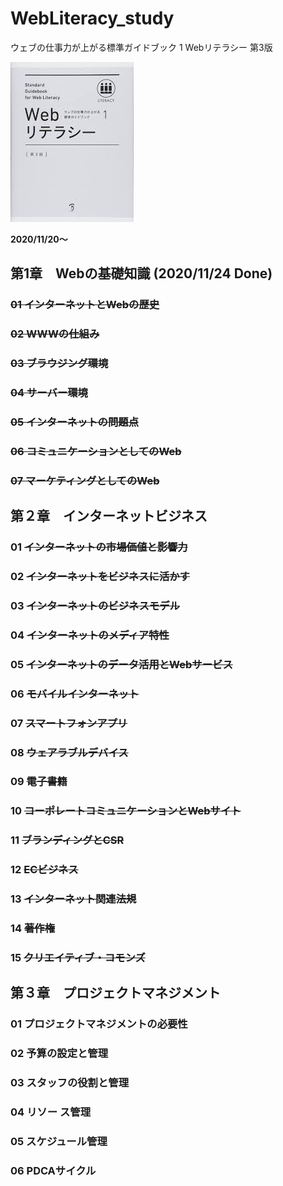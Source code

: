 # WebLiteracy_study

ウェブの仕事力が上がる標準ガイドブック 1 Webリテラシー 第3版

![books](./docs/books.jpg)

**2020/11/20〜**

## 第1章　Webの基礎知識 (2020/11/24 Done)

### ~~01 インターネットとWebの歴史~~

### ~~02 WWWの仕組み~~

### ~~03 ブラウジング環境~~

### ~~04 サーバー環境~~

### ~~05 インターネットの問題点~~

### ~~06 コミュニケーションとしてのWeb~~

### ~~07 マーケティングとしてのWeb~~



## 第２章　インターネットビジネス

### 01 ~~インターネットの市場価値と影響力~~

### 02 ~~インターネットをビジネスに活かす~~

### 03 ~~インターネットのビジネスモデル~~

### 04 ~~インターネットのメディア特性~~

### 05 ~~インターネットのデータ活用とWebサービス~~

### 06 ~~モバイルインターネット~~

### 07 ~~スマートフォンアプリ~~

### 08 ~~ウェアラブルデバイス~~

### 09 ~~電子書籍~~

### 10 ~~コーポレートコミュニケーションとWebサイト~~

### 11 ~~ブランディングとCSR~~

### 12 ~~ECビジネス~~

### 13 ~~インターネット関連法規~~

### 14 ~~著作権~~

### 15 ~~クリエイティブ・コモンズ~~



## 第３章　プロジェクトマネジメント

### 01 プロジェクトマネジメントの必要性

### 02 予算の設定と管理

### 03 スタッフの役割と管理

### 04 リソー ス管理

### 05 スケジュール管理

### 06 PDCAサイクル

